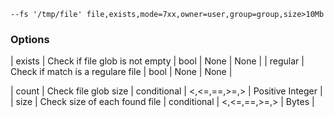 ```
--fs '/tmp/file' file,exists,mode=7xx,owner=user,group=group,size>10Mb
```

### Options

| exists | Check if file glob is not empty | bool | None | None |
| regular | Check if match is a regulare file | bool | None | None |

| count | Check file glob size | conditional | <,<=,==,>=,> | Positive Integer |
| size | Check size of each found file | conditional | <,<=,==,>=,> | Bytes |
